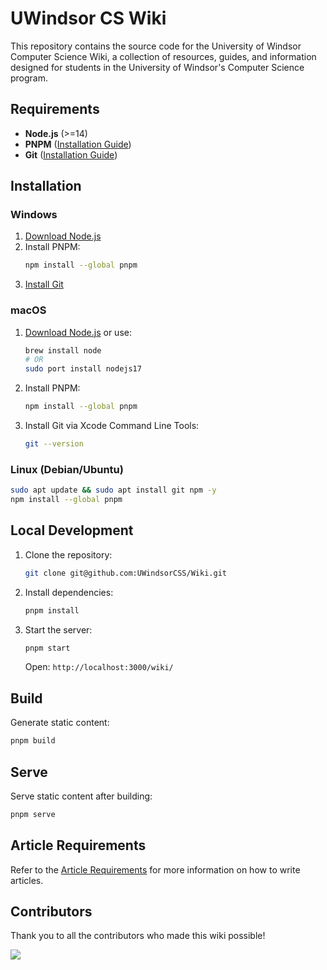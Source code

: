 # UWindsor CS Wiki

This repository contains the source code for the University of Windsor Computer Science Wiki, a collection of resources, guides, and information designed for students in the University of Windsor's Computer Science program.

## Requirements

- **Node.js** (>=14)
- **PNPM** ([Installation Guide](https://pnpm.io/installation))
- **Git** ([Installation Guide](https://git-scm.com/downloads))

## Installation

### Windows

1. [Download Node.js](https://nodejs.org/en/download/)
2. Install PNPM:
    ```bash
    npm install --global pnpm
    ```
3. [Install Git](https://git-scm.com/download/win)

### macOS

1. [Download Node.js](https://nodejs.org/en/download/) or use:
    ```bash
    brew install node
    # OR
    sudo port install nodejs17
    ```
2. Install PNPM:
    ```bash
    npm install --global pnpm
    ```
3. Install Git via Xcode Command Line Tools:
    ```bash
    git --version
    ```

### Linux (Debian/Ubuntu)

```bash
sudo apt update && sudo apt install git npm -y
npm install --global pnpm
```

## Local Development

1. Clone the repository:
    ```bash
    git clone git@github.com:UWindsorCSS/Wiki.git
    ```
2. Install dependencies:
    ```bash
    pnpm install
    ```
3. Start the server:
    ```bash
    pnpm start
    ```
    Open: `http://localhost:3000/wiki/`

## Build

Generate static content:

```bash
pnpm build
```

## Serve

Serve static content after building:

```bash
pnpm serve
```

## Article Requirements

Refer to the [Article Requirements](REQUIREMENTS.md) for more information on how to write articles.

## Contributors

Thank you to all the contributors who made this wiki possible!

<a href="https://github.com/uwindsorcss/wiki/graphs/contributors">
  <img src="https://contrib.rocks/image?repo=uwindsorcss/wiki" />
</a>
